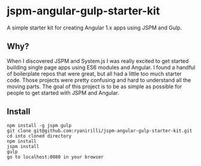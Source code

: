 # jspm-angular-gulp-starter-kit
A simple starter kit for creating Angular 1.x apps using JSPM and Gulp.

## Why?
When I discovered JSPM and System.js I was really excited to get started building single page apps using ES6 modules
and Angular. I found a handful of boilerplate repos that were great, but all had a little too much starter
code. Those projects were pretty confusing and hard to understand all the moving parts. The goal of this project is to
be as simple as possible for people to get started with JSPM and Angular.

## Install

```
npm install -g jspm gulp
git clone git@github.com:ryanirilli/jspm-angular-gulp-starter-kit.git
cd into cloned directory
npm install
jspm install
gulp
go to localhost:8080 in your browser
```
